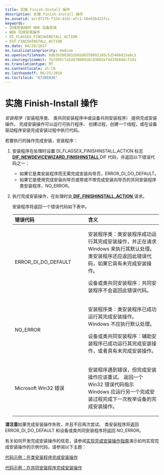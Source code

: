 ```yaml
---
title: 实施 Finish-Install 操作
description: 实施 Finish-Install 操作
ms.assetid: accdf2f5-f324-41dc-afc1-18e03b422fcc
keywords:
- 完成安装操作 WDK 设备安装
- WDK 完成安装操作
- DI_FLAGSEX_FINISHINSTALL_ACTION
- DIF_FINISHINSTALL_ACTION
ms.date: 04/20/2017
ms.localizationpriority: medium
ms.openlocfilehash: bdb393883831b65d8359891185c525486d15e6c1
ms.sourcegitcommit: fb7d95c7a5d47860918cd3602efdd33b69dcf2da
ms.translationtype: MT
ms.contentlocale: zh-CN
ms.lasthandoff: 06/25/2019
ms.locfileid: "67385936"
---
```

# <a name="implementing-finish-install-actions"></a>实施 Finish-Install 操作


*安装程序*（安装程序类、 类共同安装程序中或设备共同安装程序） 提供完成安装操作。 完成安装操作可以运行可执行程序、 创建过程，创建一个线程，或在设备驱动程序安装完成安装过程中执行代码。

若要执行的操作完成安装，安装程序：

1.  安装程序在处理时设置 DI_FLAGSEX_FINISHINSTALL_ACTION 标志[ **DIF_NEWDEVICEWIZARD_FINISHINSTALL** ](https://docs.microsoft.com/windows-hardware/drivers/install/dif-newdevicewizard-finishinstall) DIF 代码，并返回以下错误代码之一：
    -   如果它是类安装程序而无需完成安装向导页，ERROR_DI_DO_DEFAULT。
    -   如果它是使用完成安装向导页或带或不带完成安装向导页的共同安装程序类安装程序，NO_ERROR。

2.  执行完成安装操作，在处理时会[ **DIF_FINISHINSTALL_ACTION** ](https://docs.microsoft.com/windows-hardware/drivers/install/dif-finishinstall-action)请求。

    安装程序将返回一个错误代码如下表中。

    <table>
    <colgroup>
    <col width="50%" />
    <col width="50%" />
    </colgroup>
    <thead>
    <tr class="header">
    <th align="left">错误代码</th>
    <th align="left">含义</th>
    </tr>
    </thead>
    <tbody>
    <tr class="odd">
    <td align="left"><p>ERROR_DI_DO_DEFAULT</p></td>
    <td align="left"><p>安装程序类：类安装程序成功运行其完成安装操作，并正在请求 Windows 来执行其默认处理。 类安装程序还应返回此错误代码，如果它具有未完成安装操作。</p>
    <p>设备或类共同安装程序：共同安装程序不会返回此错误代码。</p></td>
    </tr>
    <tr class="even">
    <td align="left"><p>NO_ERROR</p></td>
    <td align="left"><p>安装程序类：类安装程序已成功运行其完成安装操作。 Windows 不应执行默认处理。</p>
    <p>设备或类共同安装程序：辅助安装程序已成功运行其完成安装操作，或者具有未完成安装操作。</p></td>
    </tr>
    <tr class="odd">
    <td align="left"><p>Microsoft Win32 错误</p></td>
    <td align="left"><p>安装程序遇到错误，但完成安装操作应该重试。 返回一个 Win32 错误代码指示 Windows 应运行另一个完成安装过程完成下一次枚举设备的完成安装操作。</p></td>
    </tr>
    </tbody>
    </table>




**请注意**如果完成安装操作失败，并且不应再次尝试、 类安装程序将返回 ERROR_DI_DO_DEFAULT 和设备或类共同安装程序将返回 NO_ERROR。




有关如何开发完成安装操作的信息，请参阅[实现完成安装操作指南](guidelines-for-implementing-finish-install-actions.md)演示如何实现完成安装操作的示例代码，请参阅以下主题：

[代码示例：在类安装程序完成安装操作](code-example--finish-install-actions-in-a-class-installer.md)

[代码示例：在共同安装程序完成安装操作](code-example--finish-install-actions-in-a-co-installer.md)










